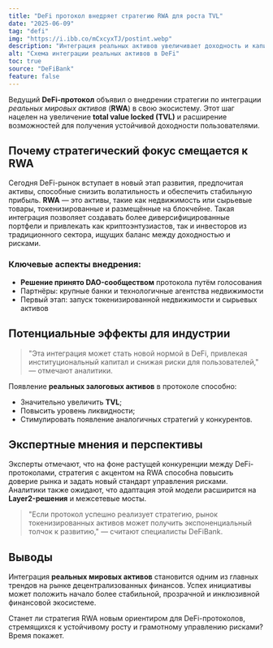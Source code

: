 ```yaml
---
title: "DeFi протокол внедряет стратегию RWA для роста TVL"
date: "2025-06-09"
tag: "defi"
img: "https://i.ibb.co/mCxcyxTJ/postint.webp"
description: "Интеграция реальных активов увеличивает доходность и капитализацию DeFi"
alt: "Схема интеграции реальных активов в DeFi"
toc: true
source: "DeFiBank"
feature: false
---
```


Ведущий **DeFi-протокол** объявил о внедрении стратегии по интеграции _реальных мировых активов_ (**RWA**) в свою экосистему. Этот шаг нацелен на увеличение **total value locked (TVL)** и расширение возможностей для получения устойчивой доходности пользователями.

## Почему стратегический фокус смещается к RWA

Сегодня DeFi-рынок вступает в новый этап развития, предпочитая активы, способные снизить волатильность и обеспечить стабильную прибыль. **RWA** — это активы, такие как недвижимость или сырьевые товары, токенизированные и размещённые на блокчейне. Такая интеграция позволяет создавать более диверсифицированные портфели и привлекать как криптоэнтузиастов, так и инвесторов из традиционного сектора, ищущих баланс между доходностью и рисками.

### Ключевые аспекты внедрения:

- **Решение принято DAO-сообществом** протокола путём голосования
- Партнёры: крупные банки и технологичные агентства недвижимости
- Первый этап: запуск токенизированной недвижимости и сырьевых активов

## Потенциальные эффекты для индустрии

> "Эта интеграция может стать новой нормой в DeFi, привлекая институциональный капитал и снижая риски для пользователей," — отмечают аналитики.

Появление **реальных залоговых активов** в протоколе способно:

- Значительно увеличить **TVL**;
- Повысить уровень ликвидности;
- Стимулировать появление аналогичных стратегий у конкурентов.

## Экспертные мнения и перспективы

Эксперты отмечают, что на фоне растущей конкуренции между DeFi-протоколами, стратегия с акцентом на RWA способна повысить доверие рынка и задать новый стандарт управления рисками. Аналитики также ожидают, что адаптация этой модели расширится на **Layer2-решения** и межсетевые мосты.

> "Если протокол успешно реализует стратегию, рынок токенизированных активов может получить экспоненциальный толчок к развитию," — считают специалисты DeFiBank.

## Выводы

Интеграция **реальных мировых активов** становится одним из главных трендов на рынке децентрализованных финансов. Успех инициативы может положить начало более стабильной, прозрачной и инклюзивной финансовой экосистеме.

Станет ли стратегия RWA новым ориентиром для DeFi-протоколов, стремящихся к устойчивому росту и грамотному управлению рисками? Время покажет.
